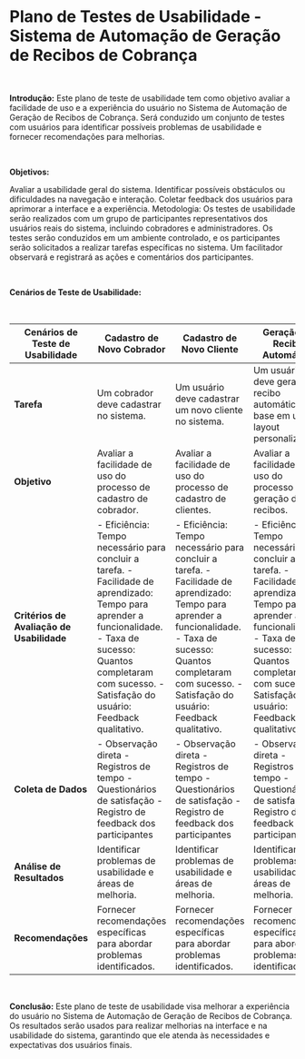 # Plano de Testes de Usabilidade - Sistema de Automação de Geração de Recibos de Cobrança

<br>

**Introdução:** Este plano de teste de usabilidade tem como objetivo avaliar a facilidade de uso e a experiência do usuário no Sistema de Automação de Geração de Recibos de Cobrança. Será conduzido um conjunto de testes com usuários para identificar possíveis problemas de usabilidade e fornecer recomendações para melhorias.

<br>

**Objetivos:**

Avaliar a usabilidade geral do sistema.
Identificar possíveis obstáculos ou dificuldades na navegação e interação.
Coletar feedback dos usuários para aprimorar a interface e a experiência.
Metodologia:
Os testes de usabilidade serão realizados com um grupo de participantes representativos dos usuários reais do sistema, incluindo cobradores e administradores. Os testes serão conduzidos em um ambiente controlado, e os participantes serão solicitados a realizar tarefas específicas no sistema. Um facilitador observará e registrará as ações e comentários dos participantes.

<br>

**Cenários de Teste de Usabilidade:**

<br>

| **Cenários de Teste de Usabilidade** | **Cadastro de Novo Cobrador** | **Cadastro de Novo Cliente**  | **Geração de Recibo Automático**  | **Personalização de Layout**  | **Visualização e Revisão de Recibos**  |
|---|---|---|---|---| --- |
| **Tarefa**  | Um cobrador deve cadastrar no sistema. | Um usuário deve cadastrar um novo cliente no sistema.  | Um usuário deve gerar um recibo automático com base em um layout personalizado.  | Um usuário deve criar um novo layout personalizado para requisitos específicos.  | Um usuário deve visualizar um recibo gerado e fazer uma revisão antes da emissão.  |
| **Objetivo** | Avaliar a facilidade de uso do processo de cadastro de cobrador.  | Avaliar a facilidade de uso do processo de cadastro de clientes.  | Avaliar a facilidade de uso do processo de geração de recibos.  | Avaliar a facilidade de uso do sistema na personalização de layouts.  | Avaliar a facilidade de uso na revisão de recibos.  |
| **Critérios de Avaliação de Usabilidade**  | - Eficiência: Tempo necessário para concluir a tarefa.  - Facilidade de aprendizado: Tempo para aprender a funcionalidade.  - Taxa de sucesso: Quantos completaram com sucesso.  - Satisfação do usuário: Feedback qualitativo. |- Eficiência: Tempo necessário para concluir a tarefa.  - Facilidade de aprendizado: Tempo para aprender a funcionalidade.  - Taxa de sucesso: Quantos completaram com sucesso.  - Satisfação do usuário: Feedback qualitativo.  | - Eficiência: Tempo necessário para concluir a tarefa.  - Facilidade de aprendizado: Tempo para aprender a funcionalidade.  - Taxa de sucesso: Quantos completaram com sucesso.  - Satisfação do usuário: Feedback qualitativo.  | - Eficiência: Tempo necessário para concluir a tarefa.  - Facilidade de aprendizado: Tempo para aprender a funcionalidade.  - Taxa de sucesso: Quantos completaram com sucesso.  - Satisfação do usuário: Feedback qualitativo.  | - Eficiência: Tempo necessário para concluir a tarefa.  - Facilidade de aprendizado: Tempo para aprender a funcionalidade.  - Taxa de sucesso: Quantos completaram com sucesso.  - Satisfação do usuário: Feedback qualitativo.  |
| **Coleta de Dados**  | - Observação direta  - Registros de tempo  - Questionários de satisfação  - Registro de feedback dos participantes |- Observação direta  - Registros de tempo  - Questionários de satisfação  - Registro de feedback dos participantes  | - Observação direta  - Registros de tempo  - Questionários de satisfação  - Registro de feedback dos participantes  | - Observação direta  - Registros de tempo  - Questionários de satisfação  - Registro de feedback dos participantes  | - Observação direta  - Registros de tempo  - Questionários de satisfação  - Registro de feedback dos participantes  |
| **Análise de Resultados**  | Identificar problemas de usabilidade e áreas de melhoria. |Identificar problemas de usabilidade e áreas de melhoria.  | Identificar problemas de usabilidade e áreas de melhoria.  | Identificar problemas de usabilidade e áreas de melhoria.  | Identificar problemas de usabilidade e áreas de melhoria.  |
| **Recomendações**  | Fornecer recomendações específicas para abordar problemas identificados. | Fornecer recomendações específicas para abordar problemas identificados.  | Fornecer recomendações específicas para abordar problemas identificados.  | Fornecer recomendações específicas para abordar problemas identificados.  | Fornecer recomendações específicas para abordar problemas identificados.  |

<br>

**Conclusão:**
Este plano de teste de usabilidade visa melhorar a experiência do usuário no Sistema de Automação de Geração de Recibos de Cobrança. Os resultados serão usados para realizar melhorias na interface e na usabilidade do sistema, garantindo que ele atenda às necessidades e expectativas dos usuários finais.
